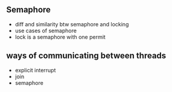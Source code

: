 ## Semaphore
- diff and similarity btw semaphore and locking
- use cases of semaphore
- lock is a semaphore with one permit

## ways of communicating between threads
- explicit interrupt
- join
- semaphore